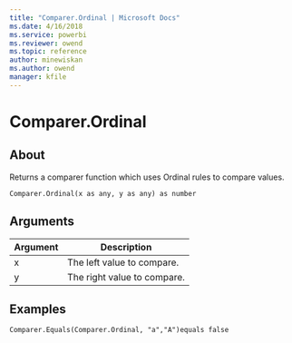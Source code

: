 ```yaml
---
title: "Comparer.Ordinal | Microsoft Docs"
ms.date: 4/16/2018
ms.service: powerbi
ms.reviewer: owend
ms.topic: reference
author: minewiskan
ms.author: owend
manager: kfile
---
```

# Comparer.Ordinal

  
## About  
Returns a comparer function which uses Ordinal rules to compare values.  
  
```  
Comparer.Ordinal(x as any, y as any) as number  
```  
  
## Arguments  
  
|Argument|Description|  
|------------|---------------|  
|x|The left value to compare.|  
|y|The right value to compare.|  
  
## Examples  
  
```  
Comparer.Equals(Comparer.Ordinal, "a","A")equals false  
```  
